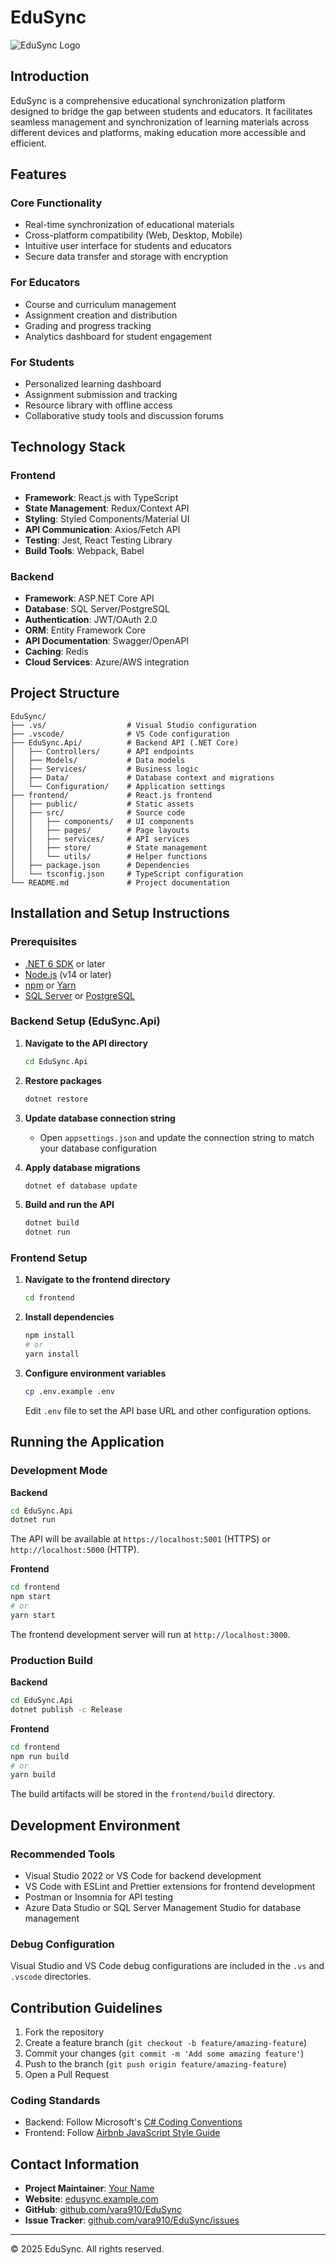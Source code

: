 # EduSync

![EduSync Logo](https://via.placeholder.com/150x50?text=EduSync)

## Introduction

EduSync is a comprehensive educational synchronization platform designed to bridge the gap between students and educators. It facilitates seamless management and synchronization of learning materials across different devices and platforms, making education more accessible and efficient.

## Features

### Core Functionality
- Real-time synchronization of educational materials
- Cross-platform compatibility (Web, Desktop, Mobile)
- Intuitive user interface for students and educators
- Secure data transfer and storage with encryption

### For Educators
- Course and curriculum management
- Assignment creation and distribution
- Grading and progress tracking
- Analytics dashboard for student engagement

### For Students
- Personalized learning dashboard
- Assignment submission and tracking
- Resource library with offline access
- Collaborative study tools and discussion forums

## Technology Stack

### Frontend
- **Framework**: React.js with TypeScript
- **State Management**: Redux/Context API
- **Styling**: Styled Components/Material UI
- **API Communication**: Axios/Fetch API
- **Testing**: Jest, React Testing Library
- **Build Tools**: Webpack, Babel

### Backend
- **Framework**: ASP.NET Core API
- **Database**: SQL Server/PostgreSQL
- **Authentication**: JWT/OAuth 2.0
- **ORM**: Entity Framework Core
- **API Documentation**: Swagger/OpenAPI
- **Caching**: Redis
- **Cloud Services**: Azure/AWS integration

## Project Structure

```
EduSync/
├── .vs/                  # Visual Studio configuration
├── .vscode/              # VS Code configuration
├── EduSync.Api/          # Backend API (.NET Core)
│   ├── Controllers/      # API endpoints
│   ├── Models/           # Data models
│   ├── Services/         # Business logic
│   ├── Data/             # Database context and migrations
│   └── Configuration/    # Application settings
├── frontend/             # React.js frontend
│   ├── public/           # Static assets
│   ├── src/              # Source code
│   │   ├── components/   # UI components
│   │   ├── pages/        # Page layouts
│   │   ├── services/     # API services
│   │   ├── store/        # State management
│   │   └── utils/        # Helper functions
│   ├── package.json      # Dependencies
│   └── tsconfig.json     # TypeScript configuration
└── README.md             # Project documentation
```

## Installation and Setup Instructions

### Prerequisites
- [.NET 6 SDK](https://dotnet.microsoft.com/download/dotnet/6.0) or later
- [Node.js](https://nodejs.org/) (v14 or later)
- [npm](https://www.npmjs.com/) or [Yarn](https://yarnpkg.com/)
- [SQL Server](https://www.microsoft.com/en-us/sql-server/sql-server-downloads) or [PostgreSQL](https://www.postgresql.org/download/)

### Backend Setup (EduSync.Api)

1. **Navigate to the API directory**
   ```bash
   cd EduSync.Api
   ```

2. **Restore packages**
   ```bash
   dotnet restore
   ```

3. **Update database connection string**
   - Open `appsettings.json` and update the connection string to match your database configuration

4. **Apply database migrations**
   ```bash
   dotnet ef database update
   ```

5. **Build and run the API**
   ```bash
   dotnet build
   dotnet run
   ```

### Frontend Setup

1. **Navigate to the frontend directory**
   ```bash
   cd frontend
   ```

2. **Install dependencies**
   ```bash
   npm install
   # or
   yarn install
   ```

3. **Configure environment variables**
   ```bash
   cp .env.example .env
   ```
   Edit `.env` file to set the API base URL and other configuration options.

## Running the Application

### Development Mode

**Backend**
```bash
cd EduSync.Api
dotnet run
```
The API will be available at `https://localhost:5001` (HTTPS) or `http://localhost:5000` (HTTP).

**Frontend**
```bash
cd frontend
npm start
# or
yarn start
```
The frontend development server will run at `http://localhost:3000`.

### Production Build

**Backend**
```bash
cd EduSync.Api
dotnet publish -c Release
```

**Frontend**
```bash
cd frontend
npm run build
# or
yarn build
```
The build artifacts will be stored in the `frontend/build` directory.

## Development Environment

### Recommended Tools
- Visual Studio 2022 or VS Code for backend development
- VS Code with ESLint and Prettier extensions for frontend development
- Postman or Insomnia for API testing
- Azure Data Studio or SQL Server Management Studio for database management

### Debug Configuration
Visual Studio and VS Code debug configurations are included in the `.vs` and `.vscode` directories.

## Contribution Guidelines

1. Fork the repository
2. Create a feature branch (`git checkout -b feature/amazing-feature`)
3. Commit your changes (`git commit -m 'Add some amazing feature'`)
4. Push to the branch (`git push origin feature/amazing-feature`)
5. Open a Pull Request

### Coding Standards
- Backend: Follow Microsoft's [C# Coding Conventions](https://docs.microsoft.com/en-us/dotnet/csharp/fundamentals/coding-style/coding-conventions)
- Frontend: Follow [Airbnb JavaScript Style Guide](https://github.com/airbnb/javascript)

## Contact Information

- **Project Maintainer**: [Your Name](mailto:your.email@example.com)
- **Website**: [edusync.example.com](https://edusync.example.com)
- **GitHub**: [github.com/vara910/EduSync](https://github.com/vara910/EduSync)
- **Issue Tracker**: [github.com/vara910/EduSync/issues](https://github.com/vara910/EduSync/issues)

---

&copy; 2025 EduSync. All rights reserved.
